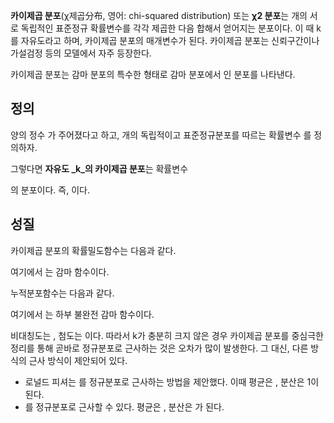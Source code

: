 **카이제곱 분포**(χ제곱分布, 영어: chi-squared distribution) 또는 **χ2 분포**는 개의 서로 독립적인 표준정규 확률변수를 각각 제곱한 다음 합해서 얻어지는 분포이다. 이 때 k를 자유도라고 하며, 카이제곱 분포의 매개변수가 된다. 카이제곱 분포는 신뢰구간이나 가설검정 등의 모델에서 자주 등장한다.

카이제곱 분포는 감마 분포의 특수한 형태로 감마 분포에서 인 분포를 나타낸다.

## 정의

양의 정수 가 주어졌다고 하고, 개의 독립적이고 표준정규분포를 따르는 확률변수 를 정의하자.

그렇다면 **자유도 _k_의 카이제곱 분포**는 확률변수

의 분포이다. 즉, 이다.

## 성질

카이제곱 분포의 확률밀도함수는 다음과 같다.

여기에서 는 감마 함수이다.

누적분포함수는 다음과 같다.

여기에서 는 하부 불완전 감마 함수이다.

비대칭도는 , 첨도는 이다. 따라서 k가 충분히 크지 않은 경우 카이제곱 분포를 중심극한정리를 통해 곧바로 정규분포로 근사하는 것은 오차가 많이 발생한다. 그 대신, 다른 방식의 근사 방식이 제안되어 있다.

-   로널드 피셔는 를 정규분포로 근사하는 방법을 제안했다. 이때 평균은 , 분산은 1이 된다.
-   를 정규분포로 근사할 수 있다. 평균은 , 분산은 가 된다.